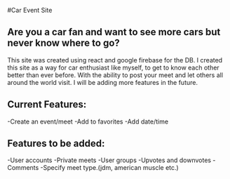 #Car Event Site
## Are you a car fan and want to see more cars but never know where to go?

This site was created using react and google firebase for the DB. I created this site as a way for car enthusiast like myself, to get to know each other better than ever before. With the ability to post your meet and let others all around the world visit. I will be adding more features in the future.


## Current Features:
-Create an event/meet
-Add to favorites
-Add date/time


## Features to be added:
-User accounts
-Private meets
-User groups
-Upvotes and downvotes
-Comments
-Specify meet type.(jdm, american muscle etc.)


